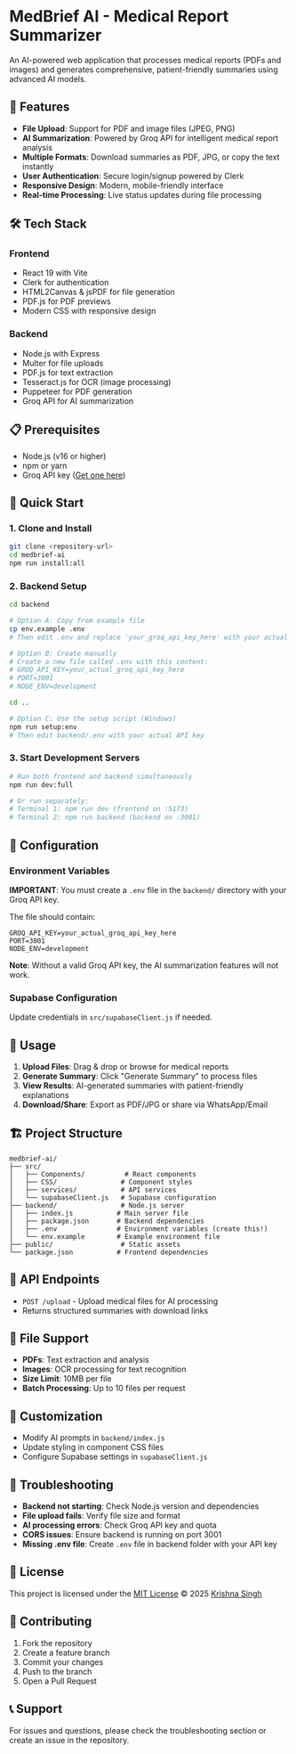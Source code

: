 # MedBrief AI - Medical Report Summarizer

An AI-powered web application that processes medical reports (PDFs and images) and generates comprehensive, patient-friendly summaries using advanced AI models.

## 🚀 Features

- **File Upload**: Support for PDF and image files (JPEG, PNG)
- **AI Summarization**: Powered by Groq API for intelligent medical report analysis
- **Multiple Formats**: Download summaries as PDF, JPG, or copy the text instantly
- **User Authentication**: Secure login/signup powered by Clerk
- **Responsive Design**: Modern, mobile-friendly interface
- **Real-time Processing**: Live status updates during file processing

## 🛠️ Tech Stack

### Frontend
- React 19 with Vite
- Clerk for authentication
- HTML2Canvas & jsPDF for file generation
- PDF.js for PDF previews
- Modern CSS with responsive design

### Backend
- Node.js with Express
- Multer for file uploads
- PDF.js for text extraction
- Tesseract.js for OCR (image processing)
- Puppeteer for PDF generation
- Groq API for AI summarization

## 📋 Prerequisites

- Node.js (v16 or higher)
- npm or yarn
- Groq API key ([Get one here](https://console.groq.com/))

## 🚀 Quick Start

### 1. Clone and Install
```bash
git clone <repository-url>
cd medbrief-ai
npm run install:all
```

### 2. Backend Setup
```bash
cd backend

# Option A: Copy from example file
cp env.example .env
# Then edit .env and replace 'your_groq_api_key_here' with your actual API key

# Option B: Create manually
# Create a new file called .env with this content:
# GROQ_API_KEY=your_actual_groq_api_key_here
# PORT=3001
# NODE_ENV=development

cd ..

# Option C: Use the setup script (Windows)
npm run setup:env
# Then edit backend/.env with your actual API key
```

### 3. Start Development Servers
```bash
# Run both frontend and backend simultaneously
npm run dev:full

# Or run separately:
# Terminal 1: npm run dev (frontend on :5173)
# Terminal 2: npm run backend (backend on :3001)
```

## 🔧 Configuration

### Environment Variables
**IMPORTANT**: You must create a `.env` file in the `backend/` directory with your Groq API key.

The file should contain:
```env
GROQ_API_KEY=your_actual_groq_api_key_here
PORT=3001
NODE_ENV=development
```

**Note**: Without a valid Groq API key, the AI summarization features will not work.

### Supabase Configuration
Update credentials in `src/supabaseClient.js` if needed.

## 📱 Usage

1. **Upload Files**: Drag & drop or browse for medical reports
2. **Generate Summary**: Click "Generate Summary" to process files
3. **View Results**: AI-generated summaries with patient-friendly explanations
4. **Download/Share**: Export as PDF/JPG or share via WhatsApp/Email

## 🏗️ Project Structure

```
medbrief-ai/
├── src/
│   ├── Components/          # React components
│   ├── CSS/                # Component styles
│   ├── services/           # API services
│   └── supabaseClient.js   # Supabase configuration
├── backend/                # Node.js server
│   ├── index.js           # Main server file
│   ├── package.json       # Backend dependencies
│   ├── .env               # Environment variables (create this!)
│   └── env.example        # Example environment file
├── public/                 # Static assets
└── package.json           # Frontend dependencies
```

## 🔌 API Endpoints

- `POST /upload` - Upload medical files for AI processing
- Returns structured summaries with download links

## 📁 File Support

- **PDFs**: Text extraction and analysis
- **Images**: OCR processing for text recognition
- **Size Limit**: 10MB per file
- **Batch Processing**: Up to 10 files per request

## 🎨 Customization

- Modify AI prompts in `backend/index.js`
- Update styling in component CSS files
- Configure Supabase settings in `supabaseClient.js`

## 🐛 Troubleshooting

- **Backend not starting**: Check Node.js version and dependencies
- **File upload fails**: Verify file size and format
- **AI processing errors**: Check Groq API key and quota
- **CORS issues**: Ensure backend is running on port 3001
- **Missing .env file**: Create `.env` file in backend folder with your API key

## 📄 License

This project is licensed under the [MIT License](./LICENSE) © 2025 [Krishna Singh](https://github.com/krishnasingh34)

## 🤝 Contributing

1. Fork the repository
2. Create a feature branch
3. Commit your changes
4. Push to the branch
5. Open a Pull Request

## 📞 Support

For issues and questions, please check the troubleshooting section or create an issue in the repository.
